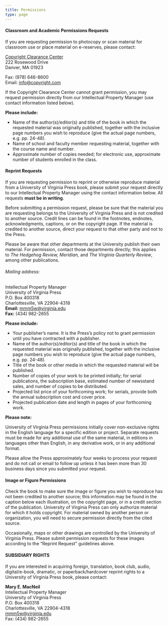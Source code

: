 ```yaml
---
title: Permissions
type: page
---
```

#### Classroom and Academic Permissions Requests

If you are requesting permission to photocopy or scan material for classroom use or place material on e-reserves, please contact:

[Copyright Clearance Center](http://www.copyright.com/)\
222 Rosewood Drive\
Danver, MA 01923

Fax: (978) 646-8600\
Email: [info@copyright.com](mailto:info@copyright.com)

If the Copyright Clearance Center cannot grant permission, you may request permission directly from our Intellectual Property Manager (use contact information listed below).

**Please include:**

* Name of the author(s)/editor(s) and title of the book in which the requested material was originally published, together with the inclusive page numbers you wish to reproduce (give the actual page numbers, e.g. pp. 24-48).
* Name of school and faculty member requesting material, together with the course name and number.
* Approximate number of copies needed; for electronic use, approximate number of students enrolled in the class.

#### Reprint Requests

If you are requesting permission to reprint or otherwise reproduce material from a University of Virginia Press book, please submit your request directly to our Intellectual Property Manager using the contact information below. All requests **must be in writing**.

Before submitting a permission request, please be sure that the material you are requesting belongs to the University of Virginia Press and is not credited to another source. Credit lines can be found in the footnotes, endnotes, acknowledgments, captions, or on the copyright page. If the material is credited to another source, direct your request to that other party and not to the Press.

Please be aware that other departments at the University publish their own material. For permission, contact those departments directly; this applies to *The Hedgehog Review, Meridian,* and *The Virginia Quarterly Review*, among other publications.

###### Mailing address:

Intellectual Property Manager\
University of Virginia Press\
P.O. Box 400318\
Charlottesville, VA 22904-4318\
**Email:** [mmm5w@virginia.edu](mailto:mmm5w@virginia.edu)\
**Fax:** (434) 982-2655

**Please include:**

* Your publisher’s name. It is the Press’s policy not to grant permission until you have contracted with a publisher.
* Name of the author(s)/editor(s) and title of the book in which the requested material was originally published, together with the inclusive page numbers you wish to reproduce (give the actual page numbers, e.g. pp. 24-48).
* Title of the book or other media in which the requested material will be published.
* Number of copies of your work to be printed initially; for serial publications, the subscription base, estimated number of newsstand sales, and number of copies to be distributed.
* Projected list price of your forthcoming work; for serials, provide both the annual subscription cost and cover price.
* Projected publication date and length in pages of your forthcoming work.

**Please note:**

University of Virginia Press permissions initially cover non-exclusive rights in the English language for a specific edition or project. Separate requests must be made for any additional use of the same material, in editions in languages other than English, in any derivative work, or in any additional format.

Please allow the Press approximately four weeks to process your request and do not call or email to follow up unless it has been more than 30 business days since you submitted your request.

#### Image or Figure Permissions

Check the book to make sure the image or figure you wish to reproduce has not been credited to another source; this information may be found in the caption below each illustration, on the copyright page, or in a credit section of the publication. University of Virginia Press can only authorize material for which it holds copyright. For material owned by another person or organization, you will need to secure permission directly from the cited source.

Occasionally, maps or other drawings are controlled by the University of Virginia Press. Please submit permission requests for these images according to the “Reprint Request” guidelines above.

#### SUBSIDIARY RIGHTS

If you are interested in acquiring foreign, translation, book club, audio, digital/e-book, dramatic, or paperback/hardcover reprint rights to a University of Virginia Press book, please contact:

**Mary E. MacNeil**\
Intellectual Property Manager\
University of Virginia Press\
P.O. Box 400318\
Charlottesville, VA 22904-4318\
[mmm5w@virginia.edu](mailto:mmm5w@virginia.edu)\
Fax: (434) 982-2655